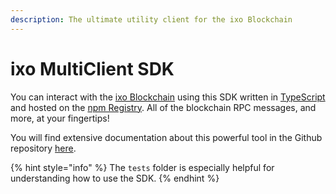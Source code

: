```yaml
---
description: The ultimate utility client for the ixo Blockchain
---
```


# ixo MultiClient SDK

You can interact with the [ixo Blockchain](../getting-started/) using this SDK written in [TypeScript](https://www.typescriptlang.org/) and hosted on the [npm Registry](https://www.npmjs.com/). All of the blockchain RPC messages, and more, at your fingertips!

You will find extensive documentation about this powerful tool in the Github repository [here](https://github.com/ixofoundation/ixo-multiclient-sdk).&#x20;

{% hint style="info" %}
The `tests` folder is especially helpful for understanding how to use the SDK.
{% endhint %}
